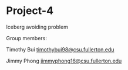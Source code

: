 # Project-4
Iceberg avoiding problem

Group members:

Timothy Bui timothybui98@csu.fullerton.edu

Jimmy Phong jimmyphong16@csu.fullerton.edu
